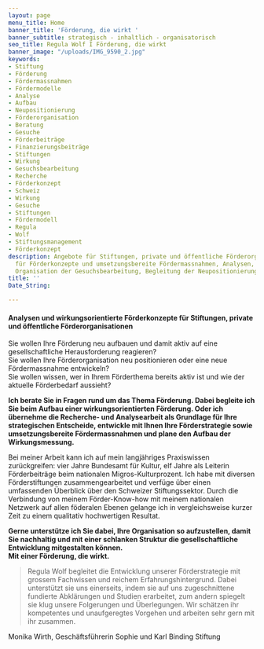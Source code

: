 ```yaml
---
layout: page
menu_title: Home
banner_title: 'Förderung, die wirkt '
banner_subtitle: strategisch - inhaltlich - organisatorisch
seo_title: Regula Wolf I Förderung, die wirkt
banner_image: "/uploads/IMG_9590_2.jpg"
keywords:
- Stiftung
- Förderung
- Fördermassnahmen
- Fördermodelle
- Analyse
- Aufbau
- Neupositionierung
- Förderorganisation
- Beratung
- Gesuche
- Förderbeiträge
- Finanzierungsbeiträge
- Stiftungen
- Wirkung
- Gesuchsbearbeitung
- Recherche
- Förderkonzept
- Schweiz
- Wirkung
- Gesuche
- Stiftungen
- Fördermodell
- Regula
- Wolf
- Stiftungsmanagement
- Förderkonzept
description: Angebote für Stiftungen, private und öffentliche Förderorganisationen
  für Förderkonzepte und umsetzungsbereite Fördermassnahmen, Analysen, Recherchen,
  Organisation der Gesuchsbearbeitung, Begleitung der Neupositionierung
title: ''
Date_String: 

---
```

#### Analysen und wirkungsorientierte Förderkonzepte für Stiftungen, private und öffentliche Förderorganisationen

Sie wollen Ihre Förderung neu aufbauen und damit aktiv auf eine gesellschaftliche Herausforderung reagieren?  
Sie wollen Ihre Förderorganisation neu positionieren oder eine neue Fördermassnahme entwickeln?  
Sie wollen wissen, wer in Ihrem Förderthema bereits aktiv ist und wie der aktuelle Förderbedarf aussieht?

**Ich berate Sie in Fragen rund um das Thema Förderung. Dabei begleite ich Sie beim Aufbau einer wirkungsorientierten Förderung. Oder ich übernehme die Recherche- und Analysearbeit als Grundlage für Ihre strategischen Entscheide, entwickle mit Ihnen Ihre Förderstrategie sowie umsetzungsbereite Fördermassnahmen und plane den Aufbau der Wirkungsmessung.**

Bei meiner Arbeit kann ich auf mein langjähriges Praxiswissen zurückgreifen: vier Jahre Bundesamt für Kultur, elf Jahre als Leiterin Förderbeiträge beim nationalen Migros-Kulturprozent. Ich habe mit diversen Förderstiftungen zusammengearbeitet und verfüge über einen umfassenden Überblick über den Schweizer Stiftungssektor. Durch die Verbindung von meinem Förder-Know-how mit meinem nationalen Netzwerk auf allen föderalen Ebenen gelange ich in vergleichsweise kurzer Zeit zu einem qualitativ hochwertigen Resultat.

**Gerne unterstütze ich Sie dabei, Ihre Organisation so aufzustellen, damit Sie nachhaltig und mit einer schlanken Struktur die gesellschaftliche Entwicklung mitgestalten können.  
Mit einer Förderung, die wirkt.**

> Regula Wolf begleitet die Entwicklung unserer Förderstrategie mit grossem Fachwissen und reichem Erfahrungshintergrund. Dabei unterstützt sie uns einerseits, indem sie auf uns zugeschnittene fundierte Abklärungen und Studien erarbeitet, zum andern spiegelt sie klug unsere Folgerungen und Überlegungen. Wir schätzen ihr kompetentes und unaufgeregtes Vorgehen und arbeiten sehr gern mit ihr zusammen.

Monika Wirth, Geschäftsführerin Sophie und Karl Binding Stiftung